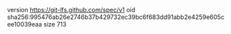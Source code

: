 version https://git-lfs.github.com/spec/v1
oid sha256:995476ab26e2746b37b429732ec39bc6f683dd91abb2e4259e605cee10039eaa
size 713
